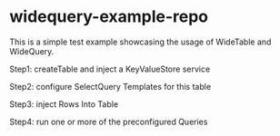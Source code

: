 # widequery-example-repo


This is a simple test example showcasing the usage of WideTable and WideQuery.

 Step1: createTable and inject a KeyValueStore service

 Step2: configure SelectQuery Templates for this table

 Step3: inject Rows Into Table

 Step4: run one or more of the preconfigured Queries
